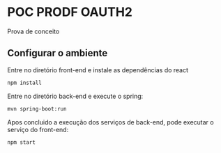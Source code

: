 # POC PRODF OAUTH2

Prova de conceito

## Configurar o ambiente

Entre no diretório front-end e instale as dependências do react

```bash
npm install
```

Entre no diretório back-end e execute o spring:
```bash
mvn spring-boot:run
```


Apos concluido a execução dos serviços de back-end, pode executar o serviço do front-end:
```bash
npm start
```
